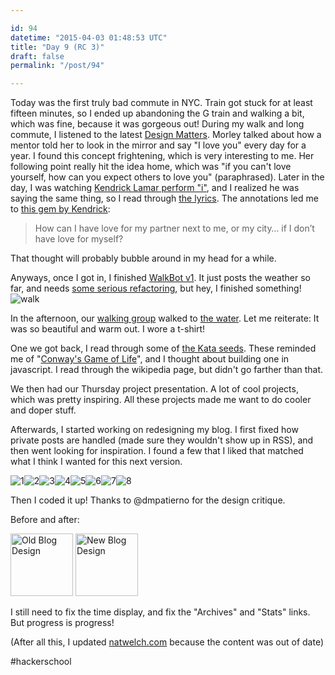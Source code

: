 ```yaml
---

id: 94
datetime: "2015-04-03 01:48:53 UTC"
title: "Day 9 (RC 3)"
draft: false
permalink: "/post/94"

---
```


Today was the first truly bad commute in NYC. Train got stuck for at least fifteen minutes, so I ended up abandoning the G train and walking a bit, which was fine, because it was gorgeous out\! During my walk and long commute, I listened to the latest [Design Matters](http://designobserver.com/feature/morley/38833/). Morley talked about how a mentor told her to look in the mirror and say "I love you" every day for a year. I found this concept frightening, which is very interesting to me. Her following point really hit the idea home, which was "if you can't love yourself, how can you expect others to love you" \(paraphrased\). Later in the day, I was watching [Kendrick Lamar perform "i"](https://www.youtube.com/watch?v=sop2V_MREEI), and I realized he was saying the same thing, so I read through [the lyrics](http://genius.com/Kendrick-lamar-i-lyrics). The annotations led me to [this gem by Kendrick](http://genius.com/2339642):

> How can I have love for my partner next to me, or my city… if I don’t have love for myself?

 That thought will probably bubble around in my head for a while.

Anyways, once I got in, I finished [WalkBot v1](https://github.com/icco/zulip-walkbot). It just posts the weather so far, and needs [some serious refactoring](https://github.com/icco/zulip-walkbot/pull/1), but hey, I finished something\!
![walk](https://s3.amazonaws.com/f.cl.ly/items/1b3h3i3G1o08373N1L11/Screen%Shot%-04-02%at%.34%png)

In the afternoon, our [walking group](https://www.flickr.com/photos/icco/16392050104/) walked to [the water](https://www.flickr.com/photos/icco/16392049844/). Let me reiterate: It was so beautiful and warm out. I wore a t\-shirt\!

 One we got back, I read through some of [the Kata seeds](https://github.com/kata-seeds). These reminded me of "[Conway's Game of Life](https://en.wikipedia.org/wiki/Conway%27s_Game_of_Life)", and I thought about building one in javascript. I read through the wikipedia page, but didn't go farther than that.

 We then had our Thursday project presentation. A lot of cool projects, which was pretty inspiring. All these projects made me want to do cooler and doper stuff.

Afterwards, I started working on redesigning my blog. I first fixed how private posts are handled \(made sure they wouldn't show up in RSS\), and then went looking for inspiration. I found a few that I liked that matched what I think I wanted for this next version.

![1](https://s3.amazonaws.com/f.cl.ly/items/2s3Y3z3U3Q1N2c082j3T/Screen%!S%28MISSING)![2](https://s3.amazonaws.com/f.cl.ly/items/1k1z2n3z1r1X3l0T1X2V/Screen%!S%28MISSING)![3](https://s3.amazonaws.com/f.cl.ly/items/4401313o0O3w1U1j3J0G/Screen%!S%28MISSING)![4](https://s3.amazonaws.com/f.cl.ly/items/2G133v0n1J003R1c280X/Screen%!S%28MISSING)![5](https://s3.amazonaws.com/f.cl.ly/items/1G2k0I3l2u031d1I2x2C/Screen%!S%28MISSING)![6](https://s3.amazonaws.com/f.cl.ly/items/3K2Y1043161W453H0f2E/Screen%!S%28MISSING)![7](https://s3.amazonaws.com/f.cl.ly/items/0c0o0k0Z0l1X1G0F1G3N/Screen%!S%28MISSING)![8](https://s3.amazonaws.com/f.cl.ly/items/271Y1e0q3T071P0I1N3j/Screen%!S%28MISSING)

Then I coded it up\! Thanks to @dmpatierno for the design critique.

Before and after:

<a href="https://www.flickr.com/photos/icco/16392844844/sizes/o/" title="Old Blog Design by Nat Welch, on Flickr"><img src="https://farm8.staticflickr.com/7595/16392844844\_b6432d4efb\_s.jpg" width="100" height="100" alt="Old Blog Design"></a> <a href="https://www.flickr.com/photos/icco/16807854087/sizes/o/" title="New Blog Design by Nat Welch, on Flickr"><img src="https://farm8.staticflickr.com/7634/16807854087\_28705424f8\_s.jpg" width="100" height="100" alt="New Blog Design"></a>

I still need to fix the time display, and fix the "Archives" and "Stats" links. But progress is progress\!

\(After all this, I updated [natwelch\.com](http://natwelch.com) because the content was out of date\)

#hackerschool
